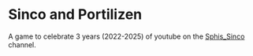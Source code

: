 # Sinco and Portilizen
A game to celebrate 3 years (2022-2025) of youtube on the [Sphis_Sinco](https://www.youtube.com/@sphis-Sinco) channel.